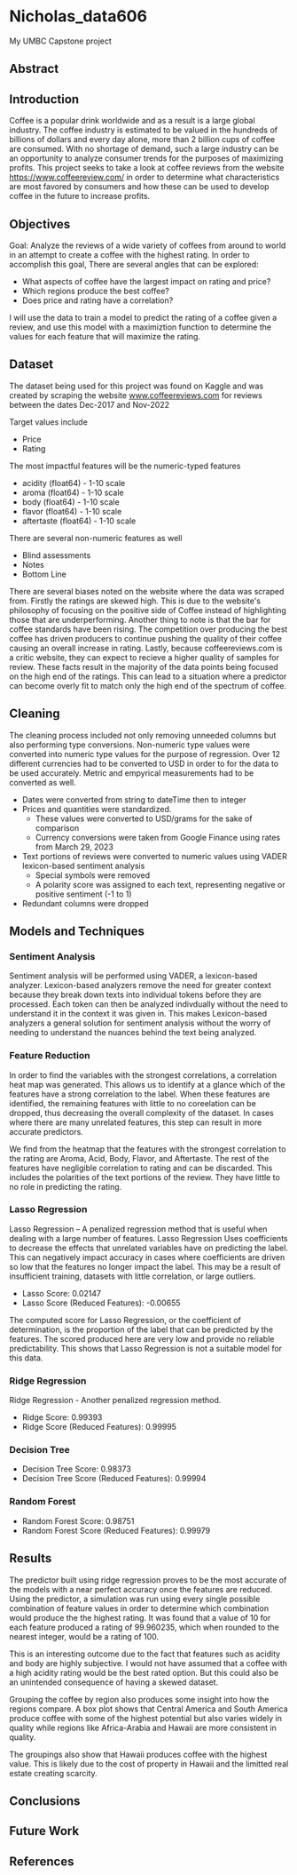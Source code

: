 # Nicholas_data606
My UMBC Capstone project

## Abstract

## Introduction

Coffee is a popular drink worldwide and as a result is a large global industry. The coffee industry is estimated to be valued in the hundreds of billions of dollars and every day alone, more than 2 billion cups of coffee are consumed. With no shortage of demand, such a large industry can be an opportunity to analyze consumer trends for the purposes of maximizing profits. This project seeks to take a look at coffee reviews from the website https://www.coffeereview.com/ in order to determine what characteristics are most favored by consumers and how these can be used to develop coffee in the future to increase profits.

## Objectives

Goal: Analyze the reviews of a wide variety of coffees from around to world in an attempt to create a coffee with the highest rating.
In order to accomplish this goal, There are several angles that can be explored:

- What aspects of coffee have the largest impact on rating and price?
- Which regions produce the best coffee?
- Does price and rating have a correlation?

I will use the data to train a model to predict the rating of a coffee given a review, and use this model with a maximiztion function to determine the values for each feature that will maximize the rating.

## Dataset

The dataset being used for this project was found on Kaggle and was created by scraping the website www.coffeereviews.com for reviews between the dates Dec-2017 and Nov-2022

Target values include
- Price
- Rating

The most impactful features will be the numeric-typed features
- acidity (float64) - 1-10 scale
- aroma (float64) - 1-10 scale
- body (float64) - 1-10 scale
- flavor (float64) - 1-10 scale
- aftertaste (float64) - 1-10 scale

There are several non-numeric features as well
- Blind assessments
- Notes
- Bottom Line

There are several biases noted on the website where the data was scraped from.  Firstly the ratings are skewed high.  This is due to the website's philosophy of focusing on the positive side of Coffee instead of highlighting those that are underperforming.  Another thing to note is that the bar for coffee standards have been rising.  The competition over producing the best coffee has driven producers to continue pushing the quality of their coffee causing an overall increase in rating.  Lastly, because coffeereviews.com is a critic website, they can expect to recieve a higher quality of samples for review.  These facts result in the majority of the data points being focused on the high end of the ratings.  This can lead to a situation where a predictor can become overly fit to match only the high end of the spectrum of coffee.

## Cleaning

The cleaning process included not only removing unneeded columns but also performing type conversions.  Non-numeric type values were converted into numeric type values for the purpose of regression.  Over 12 different currencies had to be converted to USD in order to for the data to be used accurately.  Metric and empyrical measurements had to be converted as well.

- Dates were converted from string to dateTime then to integer
- Prices and quantities were standardized.
  - These values were converted to USD/grams for the sake of comparison
  - Currency conversions were taken from Google Finance using rates from March 29, 2023
- Text portions of reviews were converted to numeric values using VADER lexicon-based sentiment analysis
  - Special symbols were removed
  - A polarity score was assigned to each text, representing negative or positive sentiment (-1 to 1)
- Redundant columns were dropped

## Models and Techniques

### Sentiment Analysis

Sentiment analysis will be performed using VADER, a lexicon-based analyzer.  Lexicon-based analyzers remove the need for greater context because they break down texts into individual tokens before they are processed.  Each token can then be analyzed indivdually without the need to understand it in the context it was given in.  This makes Lexicon-based analyzers a general solution for sentiment analysis without the worry of needing to understand the nuances behind the text being analyzed.

### Feature Reduction

In order to find the variables with the strongest correlations, a correlation heat map was generated.  This allows us to identify at a glance which of the features have a strong correlation to the label.  When these features are identified, the remaining features with little to no coreelation can be dropped, thus decreasing the overall complexity of the dataset.  In cases where there are many unrelated features, this step can result in more accurate predictors.


We find from the heatmap that the features with the strongest correlation to the rating are Aroma, Acid, Body, Flavor, and Aftertaste.  The rest of the features have negligible correlation to rating and can be discarded.  This includes the polarities of the text portions of the review.  They have little to no role in predicting the rating.

### Lasso Regression

Lasso Regression – A penalized regression method that is useful when dealing with a large number of features.  Lasso Regression Uses coefficients to decrease the effects that unrelated variables have on predicting the label. This can negatively impact accuracy in cases where coefficients are driven so low that the features no longer impact the label.  This may be a result of insufficient training, datasets with little correlation, or large outliers.

- Lasso Score: 0.02147
- Lasso Score (Reduced Features): -0.00655

The computed score for Lasso Regression, or the coefficient of determination, is the proportion of the label that can be predicted by the features.  The scored produced here are very low and provide no reliable predictability.  This shows that Lasso Regression is not a suitable model for this data.

### Ridge Regression

Ridge Regression - Another penalized regression method.

- Ridge Score: 0.99393
- Ridge Score (Reduced Features): 0.99995

### Decision Tree

- Decision Tree Score: 0.98373
- Decision Tree Score (Reduced Features): 0.99994

### Random Forest

- Random Forest Score: 0.98751
- Random Forest Score (Reduced Features): 0.99979

## Results

The predictor built using ridge regression proves to be the most accurate of the models with a near perfect accuracy once the features are reduced.  Using the predictor, a simulation was run using every single possible combination of feature values in order to determine which combination would produce the the highest rating.  It was found that a value of 10 for each feature produced a rating of 99.960235, which when rounded to the nearest integer, would be a rating of 100.

This is an interesting outcome due to the fact that features such as acidity and body are highly subjective.  I would not have assumed that a coffee with a high acidity rating would be the best rated option.  But this could also be an unintended consequence of having a skewed dataset.

Grouping the coffee by region also produces some insight into how the regions compare.  A box plot shows that Central America and South America produce coffee with some of the highest potential but also varies widely in quality while regions like Africa-Arabia and Hawaii are more consistent in quality.

The groupings also show that Hawaii produces coffee with the highest value.  This is likely due to the cost of property in Hawaii and the limitted real estate creating scarcity.

## Conclusions



## Future Work

## References
 
